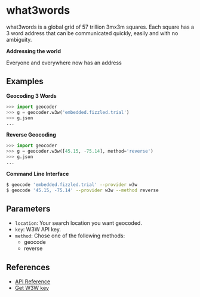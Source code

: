# what3words

what3words is a global grid of 57 trillion 3mx3m squares.
Each square has a 3 word address that can be communicated quickly,
easily and with no ambiguity.

**Addressing the world**

Everyone and everywhere now has an address

## Examples

**Geocoding 3 Words**

```python
>>> import geocoder
>>> g = geocoder.w3w('embedded.fizzled.trial')
>>> g.json
...
```

**Reverse Geocoding**

```python
>>> import geocoder
>>> g = geocoder.w3w([45.15, -75.14], method='reverse')
>>> g.json
...
```

**Command Line Interface**

```bash
$ geocode 'embedded.fizzled.trial' --provider w3w
$ geocode '45.15, -75.14' --provider w3w --method reverse
```

## Parameters

- `location`: Your search location you want geocoded.
- `key`: W3W API key.
- `method`: Chose one of the following methods:
    * geocode
    * reverse

## References

- [API Reference](http://developer.what3words.com/)
- [Get W3W key](http://developer.what3words.com/api-register/)
